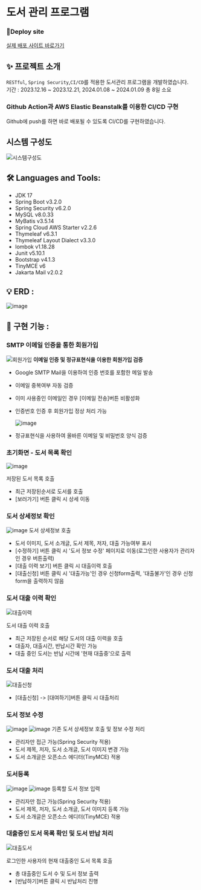 # 도서 관리 프로그램

### 🔗Deploy site

[실제 배포 사이트 바로가기](http://library-env.eba-wgbtarnw.ap-northeast-2.elasticbeanstalk.com/)

##  ✨ 프로젝트 소개
``RESTful``, ``Spring Security``,``CI/CD``를 적용한 도서관리 프로그램을 개발하였습니다.<br>
기간 : 2023.12.16 ~ 2023.12.21, 2024.01.08 ~ 2024.01.09 총 8일 소요

### Github Action과 AWS Elastic Beanstalk를 이용한 CI/CD 구현
Github에 push를 하면 바로 배포될 수 있도록 CI/CD를 구현하였습니다.

## 시스템 구성도
![시스템구성도](https://github.com/amung9914/book_management/assets/137124338/e78547a8-498a-408c-8d80-2aff703a9893)

## 🛠 Languages and Tools:
- JDK 17
- Spring Boot v3.2.0
- Spring Security v6.2.0
- MySQL v8.0.33
- MyBatis v3.5.14
- Spring Cloud AWS Starter v2.2.6
- Thymeleaf v6.3.1
- Thymeleaf Layout Dialect v3.3.0
- lombok v1.18.28
- Junit v5.10.1
- Bootstrap v4.1.3
- TinyMCE v6
- Jakarta Mail v2.0.2

## 💡 ERD :
![image](https://github.com/amung9914/book_management/assets/137124338/2e2f51f0-e70c-406f-bc3e-519d1ed4bd61)

## 📌 구현 기능 :

### SMTP 이메일 인증을 통한 회원가입
![회원가입](https://github.com/amung9914/book_management/assets/137124338/7fbaff3b-0911-4d82-840d-eee6491daae0)
<b>이메일 인증 및 정규표현식을 이용한 회원가입 검증</b>

- Google SMTP Mail을 이용하여 인증 번호를 포함한 메일 발송

- 이메일 중복여부 자동 검증
- 이미 사용중인 이메일인 경우 [이메일 전송]버튼 비활성화
- 인증번호 인증 후 회원가입 정상 처리 가능
 
  ![image](https://github.com/amung9914/book_management/assets/137124338/8b11c114-f932-4489-9e16-320436402c89)
- 정규표현식을 사용하여 올바른 이메일 및 비밀번호 양식 검증

### 초기화면 - 도서 목록 확인
![image](https://github.com/amung9914/book_management/assets/137124338/9dfd01d9-549d-4ed2-b85c-89732c1f595c)

저장된 도서 목록 호출
- 최근 저장된순서로 도서를 호출
- [보러가기] 버튼 클릭 시 상세 이동

### 도서 상세정보 확인
![image](https://github.com/amung9914/book_management/assets/137124338/a5789c73-447c-4fb5-afcd-bc7547adbaf5)
도서 상세정보 호출
- 도서 이미지, 도서 소개글, 도서 제목, 저자, 대출 가능여부 표시
- [수정하기] 버튼 클릭 시 '도서 정보 수정' 페이지로 이동(로그인한 사용자가 관리자인 경우 버튼출력)
- [대출 이력 보기] 버튼 클릭 시 대출이력 호출
- [대출신청] 버튼 클릭 시 '대출가능'인 경우 신청form출력, '대출불가'인 경우 신청form을 출력하지 않음

### 도서 대출 이력 확인
![대출이력](https://github.com/amung9914/book_management/assets/137124338/729a15a6-8549-455e-93f7-eba0004326bc)

도서 대출 이력 호출
- 최근 저장된 순서로 해당 도서의 대출 이력을 호출
- 대출자, 대출시간, 반납시간 확인 가능
- 대출 중인 도서는 반납 시간에 '현재 대출중'으로 출력

### 도서 대출 처리
![대출신청](https://github.com/amung9914/book_management/assets/137124338/507b5d86-f0e7-4501-9196-7a8250d02118)

- [대출신청] -> [대여하기]버튼 클릭 시 대출처리

### 도서 정보 수정
![image](https://github.com/amung9914/book_management/assets/137124338/5384cc68-4bd6-461d-a848-5d553391f15f)
![image](https://github.com/amung9914/book_management/assets/137124338/6d2a6852-045a-4df2-8291-b0643a4f895c)
기존 도서 상세정보 호출 및 정보 수정 처리
- 관리자만 접근 가능(Spring Security 적용)
- 도서 제목, 저자, 도서 소개글, 도서 이미지 변경 가능
- 도서 소개글은 오픈소스 에디터(TinyMCE) 적용

### 도서등록
![image](https://github.com/amung9914/book_management/assets/137124338/800daf52-4d98-4a57-85c9-ef7808f61742)
![image](https://github.com/amung9914/book_management/assets/137124338/e7607a55-e9da-4574-8e7f-01b5c3185401)
등록할 도서 정보 입력
-  관리자만 접근 가능(Spring Security 적용)
-  도서 제목, 저자, 도서 소개글, 도서 이미지 등록 가능
-  도서 소개글은 오픈소스 에디터(TinyMCE) 적용

### 대출중인 도서 목록 확인 및 도서 반납 처리
![대출도서](https://github.com/amung9914/book_management/assets/137124338/d836ec48-606d-422d-a0d9-fe44522db282)

로그인한 사용자의 현재 대출중인 도서 목록 호출
- 총 대출중인 도서 수 및 도서 정보 출력
- [반납하기]버튼 클릭 시 반납처리 진행
